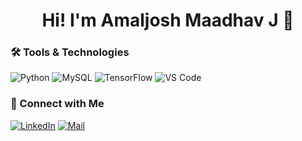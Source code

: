 <h1 align="center">Hi! I'm Amaljosh Maadhav J 👋</h1>

### 🛠️ Tools & Technologies
![Python](https://img.shields.io/badge/-Python-333?style=flat&logo=python)
![MySQL](https://img.shields.io/badge/-MySQL-333?style=flat&logo=mysql)
![TensorFlow](https://img.shields.io/badge/-TensorFlow-333?style=flat&logo=tensorflow)
![VS Code](https://img.shields.io/badge/-VS%20Code-333?style=flat&logo=visual-studio-code)

### 🔗 Connect with Me

[![LinkedIn](https://img.shields.io/badge/-LinkedIn-blue?style=flat&logo=linkedin)](https://www.linkedin.com/in/amaljoshmaadhavj/)
[![Mail](https://img.shields.io/badge/-Email-red?style=flat&logo=gmail)](mailto:your.email@example.com)
